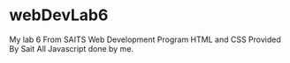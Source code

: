 # webDevLab6
My lab 6 From SAITS Web Development Program
HTML and CSS Provided By Sait 
All Javascript done by me.
